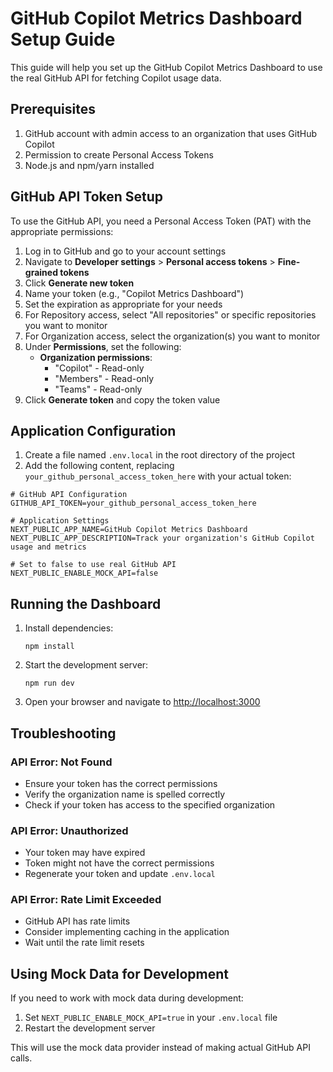 # GitHub Copilot Metrics Dashboard Setup Guide

This guide will help you set up the GitHub Copilot Metrics Dashboard to use the real GitHub API for fetching Copilot usage data.

## Prerequisites

1. GitHub account with admin access to an organization that uses GitHub Copilot
2. Permission to create Personal Access Tokens
3. Node.js and npm/yarn installed

## GitHub API Token Setup

To use the GitHub API, you need a Personal Access Token (PAT) with the appropriate permissions:

1. Log in to GitHub and go to your account settings
2. Navigate to **Developer settings** > **Personal access tokens** > **Fine-grained tokens**
3. Click **Generate new token**
4. Name your token (e.g., "Copilot Metrics Dashboard")
5. Set the expiration as appropriate for your needs
6. For Repository access, select "All repositories" or specific repositories you want to monitor
7. For Organization access, select the organization(s) you want to monitor
8. Under **Permissions**, set the following:
   - **Organization permissions**: 
     - "Copilot" - Read-only
     - "Members" - Read-only
     - "Teams" - Read-only
9. Click **Generate token** and copy the token value

## Application Configuration

1. Create a file named `.env.local` in the root directory of the project
2. Add the following content, replacing `your_github_personal_access_token_here` with your actual token:

```
# GitHub API Configuration
GITHUB_API_TOKEN=your_github_personal_access_token_here

# Application Settings
NEXT_PUBLIC_APP_NAME=GitHub Copilot Metrics Dashboard
NEXT_PUBLIC_APP_DESCRIPTION=Track your organization's GitHub Copilot usage and metrics

# Set to false to use real GitHub API
NEXT_PUBLIC_ENABLE_MOCK_API=false
```

## Running the Dashboard

1. Install dependencies:
   ```
   npm install
   ```

2. Start the development server:
   ```
   npm run dev
   ```

3. Open your browser and navigate to [http://localhost:3000](http://localhost:3000)

## Troubleshooting

### API Error: Not Found
- Ensure your token has the correct permissions
- Verify the organization name is spelled correctly
- Check if your token has access to the specified organization

### API Error: Unauthorized
- Your token may have expired
- Token might not have the correct permissions
- Regenerate your token and update `.env.local`

### API Error: Rate Limit Exceeded
- GitHub API has rate limits
- Consider implementing caching in the application
- Wait until the rate limit resets

## Using Mock Data for Development

If you need to work with mock data during development:

1. Set `NEXT_PUBLIC_ENABLE_MOCK_API=true` in your `.env.local` file
2. Restart the development server

This will use the mock data provider instead of making actual GitHub API calls.

